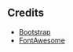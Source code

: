 ## Credits
- [Bootstrap](http://getbootstrap.com/)
- [FontAwesome](http://fortawesome.github.io/Font-Awesome/)
